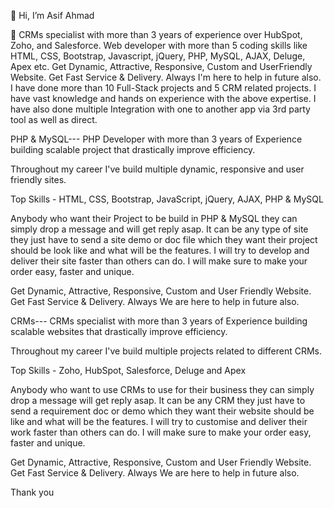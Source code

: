 👋 Hi, I’m Asif Ahmad

👀 CRMs specialist with more than 3 years of experience over HubSpot, Zoho, and Salesforce. Web developer with more than 5 coding skills like HTML, CSS, Bootstrap, Javascript, jQuery, PHP, MySQL, AJAX, Deluge, Apex etc. Get Dynamic, Attractive, Responsive, Custom and UserFriendly Website. Get Fast Service & Delivery. Always I'm here to help in future also. I have done more than 10 Full-Stack projects and 5 CRM related projects. I have vast knowledge and hands on experience with the above expertise. I have also done multiple Integration with one to another app via 3rd party tool as well as direct.

PHP & MySQL---
PHP Developer with more than 3 years of Experience building scalable project that drastically improve efficiency.

Throughout my career I've build multiple dynamic, responsive and user friendly sites.

Top Skills - HTML, CSS, Bootstrap, JavaScript, jQuery, AJAX, PHP & MySQL

Anybody who want their Project to be build in PHP & MySQL they can simply drop a message and will get reply asap. It can be any type of site they just have to send a site demo or doc file which they want their project should be look like and what will be the features. I will try to develop and deliver their site faster than others can do. I will make sure to make your order easy, faster and unique.

Get Dynamic, Attractive, Responsive, Custom and User Friendly Website.
Get Fast Service & Delivery.
Always We are here to help in future also.

CRMs---
CRMs specialist with more than 3 years of Experience building scalable websites that drastically improve efficiency. 

Throughout my career I've build multiple projects related to different CRMs. 

Top Skills - Zoho, HubSpot, Salesforce, Deluge and Apex

Anybody who want to use CRMs to use for their business they can simply drop a message will get reply asap. It can be any CRM they just have to send a requirement doc or demo which they want their website should be like and what will be the features. I will try to customise and deliver their work faster than others can do. I will make sure to make your order easy, faster and unique.

Get Dynamic, Attractive, Responsive, Custom and User Friendly Website.
Get Fast Service & Delivery.
Always We are here to help in future also.


Thank you
